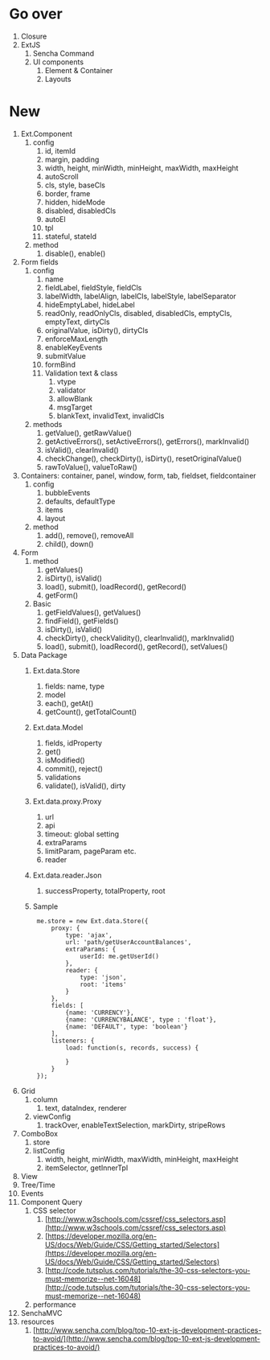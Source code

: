 # Go over
1. Closure
1. ExtJS
    1. Sencha Command
    1. UI components
        1. Element & Container
        1. Layouts
# New

1. Ext.Component
    1. config
        1. id, itemId
        1. margin, padding
        1. width, height, minWidth, minHeight, maxWidth, maxHeight
        1. autoScroll
        1. cls, style, baseCls
        1. border, frame
        1. hidden, hideMode
        1. disabled, disabledCls
        1. autoEl
        1. tpl
        1. stateful, stateId
    1. method
        1. disable(), enable()
1. Form fields
    1. config
        1. name
        1. fieldLabel, fieldStyle, fieldCls
        1. labelWidth, labelAlign, labelCls, labelStyle, labelSeparator
        1. hideEmptyLabel, hideLabel
        1. readOnly, readOnlyCls, disabled, disabledCls, emptyCls, emptyText, dirtyCls
        1. originalValue, isDirty(), dirtyCls
        1. enforceMaxLength
        1. enableKeyEvents
        1. submitValue
        1. formBind
        1. Validation text & class
            1. vtype
            1. validator
            1. allowBlank
            1. msgTarget
            1. blankText, invalidText, invalidCls
    1. methods
        1. getValue(), getRawValue()
        1. getActiveErrors(), setActiveErrors(), getErrors(), markInvalid()
        1. isValid(), clearInvalid()
        1. checkChange(), checkDirty(), isDirty(), resetOriginalValue()
        1. rawToValue(), valueToRaw()
1. Containers: container, panel, window, form, tab, fieldset, fieldcontainer
    1. config
        1. bubbleEvents
        1. defaults, defaultType
        1. items
        1. layout
    1. method
        1. add(), remove(), removeAll
        1. child(), down()
1. Form
    1. method
        1. getValues()
        1. isDirty(), isValid()
        1. load(), submit(), loadRecord(), getRecord()
        1. getForm()
    1. Basic
        1. getFieldValues(), getValues()
        1. findField(), getFields()
        1. isDirty(), isValid()
        1. checkDirty(), checkValidity(), clearInvalid(), markInvalid()
        1. load(), submit(), loadRecord(), getRecord(), setValues()
1. Data Package
    1. Ext.data.Store
        1. fields: name, type
        1. model
        1. each(), getAt()
        1. getCount(), getTotalCount()
    1. Ext.data.Model
        1. fields, idProperty
        1. get()
        1. isModified()
        1. commit(), reject()
        1. validations
        1. validate(), isValid(), dirty
    1. Ext.data.proxy.Proxy
        1. url
        1. api
        1. timeout: global setting
        1. extraParams
        1. limitParam, pageParam etc.
        1. reader
    1. Ext.data.reader.Json
        1. successProperty, totalProperty, root
    1. Sample

            me.store = new Ext.data.Store({
	    		proxy: {
		    		type: 'ajax',
			    	url: 'path/getUserAccountBalances',
				    extraParams: {
					    userId: me.getUserId()
    				},
	    			reader: {
		    			type: 'json',
			    		root: 'items'
				    }
    			},
	    		fields: [
		    		{name: 'CURRENCY'},
			    	{name: 'CURRENCYBALANCE', type : 'float'},
				    {name: 'DEFAULT', type: 'boolean'}
    			],
	    		listeners: {
		    		load: function(s, records, success) {
					    
			    	}
    			}
	    	});

1. Grid
    1. column
        1. text, dataIndex, renderer
    1. viewConfig
        1. trackOver, enableTextSelection, markDirty, stripeRows
1. ComboBox
    1. store
    1. listConfig
        1. width, height, minWidth, maxWidth, minHeight, maxHeight
        1. itemSelector, getInnerTpl
1. View
1. Tree/Time
1. Events
1. Component Query
    1. CSS selector
        1. [http://www.w3schools.com/cssref/css_selectors.asp](http://www.w3schools.com/cssref/css_selectors.asp)
        1. [https://developer.mozilla.org/en-US/docs/Web/Guide/CSS/Getting_started/Selectors](https://developer.mozilla.org/en-US/docs/Web/Guide/CSS/Getting_started/Selectors)
        1. [http://code.tutsplus.com/tutorials/the-30-css-selectors-you-must-memorize--net-16048](http://code.tutsplus.com/tutorials/the-30-css-selectors-you-must-memorize--net-16048)
    1. performance
1. SenchaMVC
1. resources
    1. [http://www.sencha.com/blog/top-10-ext-js-development-practices-to-avoid/](http://www.sencha.com/blog/top-10-ext-js-development-practices-to-avoid/)